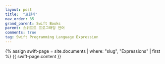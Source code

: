 ```yaml
---
layout: post
title:  "표현식"
nav_order: 35
grand_parent: Swift Books
parent: 스위프트 프로그래밍 언어
comments: true
tag: Swift Programming Language Expression
---
```


{% assign swift-page = site.documents | where: "slug", "Expressions" | first %}
{{ swift-page.content }}